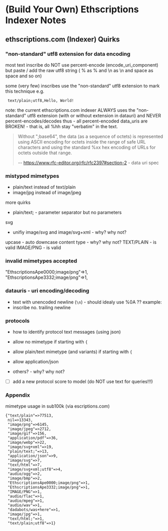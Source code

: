 # (Build Your Own) Ethscriptions Indexer Notes


##  ethscriptions.com (Indexer) Quirks


### "non-standard" utf8 extension for data encoding

most text inscribe do NOT use percent-encode (encode_uri_component)
but paste / add the raw utf8 string ( % as % and \n as \n and space as space 
and so on)

some (very few) inscribes use the "non-standard" utf8 extension
to mark this technique e.g. 

     text/plain;utf8,Hello, World!  


note: the current ethscriptions.com indexer ALWAYS uses 
the "non-standard" utf8 extension (with or without extension in datauri)
and NEVER percent-encodes/decodes
thus - all percent-encoded data_uris are BROKEN! - 
that is, all %hh stay "verbatim" in the text.


> Without ";base64", the data (as a sequence of octets) is represented 
> using ASCII encoding for octets inside the range of safe URL characters 
> and using the standard %xx hex encoding of URLs for octets outside that range.
>
> -- https://www.rfc-editor.org/rfc/rfc2397#section-2 - data uri spec




### mistyped mimetypes

- plain/text   instead of text/plain
- image/jpg    instead of image/jpeg


more quirks
- plain/text;   - parameter separator but no parameters


svg
- unifiy   image/svg  and image/svg+xml  - why? why not?

upcase  - auto downcase content type - why? why not?
TEXT/PLAIN   - is valid 
IMAGE/PNG    - is valid 



### invalid mimetypes accepted

"EthscriptionsApe0000;image/png"=>1,
"EthscriptionsApe3332;image/png"=>1,
 


### datauris - uri encoding/decoding

- text with unencoded newline (`\n`)  - should idealy use %0A ??
example:
- inscribe no.   trailing newline



### protocols

- how to identify protocol text messages (using json)

- allow no mimetype  if starting with `{`
- allow plain/text mimetype (and variants) if starting with `{`
- allow application/json
- others?  - why? why not?

- [ ]  add a new protocol score to model (do NOT use text for queries!!!)





### Appendix

mimetype usage in sub100k (via escriptions.com)

```
{"text/plain"=>77513,
 nil=>13343,
 "image/png"=>6145,
 "image/jpeg"=>2712,
 "image/gif"=>156,
 "application/pdf"=>36,
 "image/webp"=>22,
 "image/svg+xml"=>19,
 "plain/text;"=>13,
 "application/json"=>9,
 "image/svg"=>7,
 "text/html"=>7,
 "image/svg+xml;utf8"=>4,
 "audio/ogg"=>2,
 "image/bmp"=>2,
 "EthscriptionsApe0000;image/png"=>1,
 "EthscriptionsApe3332;image/png"=>1,
 "IMAGE/PNG"=>1,
 "audio/flac"=>1,
 "audio/mpeg"=>1,
 "audio/wav"=>1,
 "dadabots/was+here"=>1,
 "image/jpg"=>1,
 "text/html;"=>1,
 "text/plain;utf8"=>1}
```